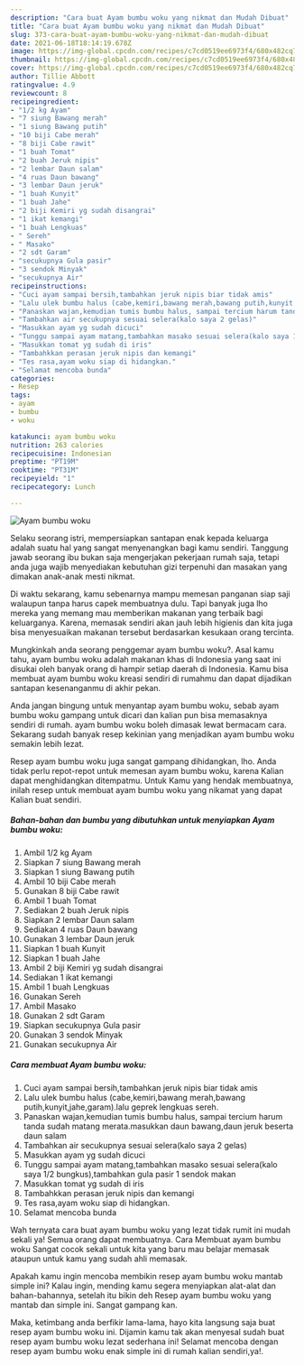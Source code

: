 ```yaml
---
description: "Cara buat Ayam bumbu woku yang nikmat dan Mudah Dibuat"
title: "Cara buat Ayam bumbu woku yang nikmat dan Mudah Dibuat"
slug: 373-cara-buat-ayam-bumbu-woku-yang-nikmat-dan-mudah-dibuat
date: 2021-06-18T18:14:19.678Z
image: https://img-global.cpcdn.com/recipes/c7cd0519ee6973f4/680x482cq70/ayam-bumbu-woku-foto-resep-utama.jpg
thumbnail: https://img-global.cpcdn.com/recipes/c7cd0519ee6973f4/680x482cq70/ayam-bumbu-woku-foto-resep-utama.jpg
cover: https://img-global.cpcdn.com/recipes/c7cd0519ee6973f4/680x482cq70/ayam-bumbu-woku-foto-resep-utama.jpg
author: Tillie Abbott
ratingvalue: 4.9
reviewcount: 8
recipeingredient:
- "1/2 kg Ayam"
- "7 siung Bawang merah"
- "1 siung Bawang putih"
- "10 biji Cabe merah"
- "8 biji Cabe rawit"
- "1 buah Tomat"
- "2 buah Jeruk nipis"
- "2 lembar Daun salam"
- "4 ruas Daun bawang"
- "3 lembar Daun jeruk"
- "1 buah Kunyit"
- "1 buah Jahe"
- "2 biji Kemiri yg sudah disangrai"
- "1 ikat kemangi"
- "1 buah Lengkuas"
- " Sereh"
- " Masako"
- "2 sdt Garam"
- "secukupnya Gula pasir"
- "3 sendok Minyak"
- "secukupnya Air"
recipeinstructions:
- "Cuci ayam sampai bersih,tambahkan jeruk nipis biar tidak amis"
- "Lalu ulek bumbu halus (cabe,kemiri,bawang merah,bawang putih,kunyit,jahe,garam).lalu geprek lengkuas sereh."
- "Panaskan wajan,kemudian tumis bumbu halus, sampai tercium harum tanda sudah matang merata.masukkan daun bawang,daun jeruk beserta daun salam"
- "Tambahkan air secukupnya sesuai selera(kalo saya 2 gelas)"
- "Masukkan ayam yg sudah dicuci"
- "Tunggu sampai ayam matang,tambahkan masako sesuai selera(kalo saya 1/2 bungkus),tambahkan gula pasir 1 sendok makan"
- "Masukkan tomat yg sudah di iris"
- "Tambahkkan perasan jeruk nipis dan kemangi"
- "Tes rasa,ayam woku siap di hidangkan."
- "Selamat mencoba bunda"
categories:
- Resep
tags:
- ayam
- bumbu
- woku

katakunci: ayam bumbu woku 
nutrition: 263 calories
recipecuisine: Indonesian
preptime: "PT19M"
cooktime: "PT31M"
recipeyield: "1"
recipecategory: Lunch

---
```



![Ayam bumbu woku](https://img-global.cpcdn.com/recipes/c7cd0519ee6973f4/680x482cq70/ayam-bumbu-woku-foto-resep-utama.jpg)

Selaku seorang istri, mempersiapkan santapan enak kepada keluarga adalah suatu hal yang sangat menyenangkan bagi kamu sendiri. Tanggung jawab seorang ibu bukan saja mengerjakan pekerjaan rumah saja, tetapi anda juga wajib menyediakan kebutuhan gizi terpenuhi dan masakan yang dimakan anak-anak mesti nikmat.

Di waktu  sekarang, kamu sebenarnya mampu memesan panganan siap saji walaupun tanpa harus capek membuatnya dulu. Tapi banyak juga lho mereka yang memang mau memberikan makanan yang terbaik bagi keluarganya. Karena, memasak sendiri akan jauh lebih higienis dan kita juga bisa menyesuaikan makanan tersebut berdasarkan kesukaan orang tercinta. 



Mungkinkah anda seorang penggemar ayam bumbu woku?. Asal kamu tahu, ayam bumbu woku adalah makanan khas di Indonesia yang saat ini disukai oleh banyak orang di hampir setiap daerah di Indonesia. Kamu bisa membuat ayam bumbu woku kreasi sendiri di rumahmu dan dapat dijadikan santapan kesenanganmu di akhir pekan.

Anda jangan bingung untuk menyantap ayam bumbu woku, sebab ayam bumbu woku gampang untuk dicari dan kalian pun bisa memasaknya sendiri di rumah. ayam bumbu woku boleh dimasak lewat bermacam cara. Sekarang sudah banyak resep kekinian yang menjadikan ayam bumbu woku semakin lebih lezat.

Resep ayam bumbu woku juga sangat gampang dihidangkan, lho. Anda tidak perlu repot-repot untuk memesan ayam bumbu woku, karena Kalian dapat menghidangkan ditempatmu. Untuk Kamu yang hendak membuatnya, inilah resep untuk membuat ayam bumbu woku yang nikamat yang dapat Kalian buat sendiri.

<!--inarticleads1-->

##### Bahan-bahan dan bumbu yang dibutuhkan untuk menyiapkan Ayam bumbu woku:

1. Ambil 1/2 kg Ayam
1. Siapkan 7 siung Bawang merah
1. Siapkan 1 siung Bawang putih
1. Ambil 10 biji Cabe merah
1. Gunakan 8 biji Cabe rawit
1. Ambil 1 buah Tomat
1. Sediakan 2 buah Jeruk nipis
1. Siapkan 2 lembar Daun salam
1. Sediakan 4 ruas Daun bawang
1. Gunakan 3 lembar Daun jeruk
1. Siapkan 1 buah Kunyit
1. Siapkan 1 buah Jahe
1. Ambil 2 biji Kemiri yg sudah disangrai
1. Sediakan 1 ikat kemangi
1. Ambil 1 buah Lengkuas
1. Gunakan  Sereh
1. Ambil  Masako
1. Gunakan 2 sdt Garam
1. Siapkan secukupnya Gula pasir
1. Gunakan 3 sendok Minyak
1. Gunakan secukupnya Air




<!--inarticleads2-->

##### Cara membuat Ayam bumbu woku:

1. Cuci ayam sampai bersih,tambahkan jeruk nipis biar tidak amis
1. Lalu ulek bumbu halus (cabe,kemiri,bawang merah,bawang putih,kunyit,jahe,garam).lalu geprek lengkuas sereh.
1. Panaskan wajan,kemudian tumis bumbu halus, sampai tercium harum tanda sudah matang merata.masukkan daun bawang,daun jeruk beserta daun salam
1. Tambahkan air secukupnya sesuai selera(kalo saya 2 gelas)
1. Masukkan ayam yg sudah dicuci
1. Tunggu sampai ayam matang,tambahkan masako sesuai selera(kalo saya 1/2 bungkus),tambahkan gula pasir 1 sendok makan
1. Masukkan tomat yg sudah di iris
1. Tambahkkan perasan jeruk nipis dan kemangi
1. Tes rasa,ayam woku siap di hidangkan.
1. Selamat mencoba bunda




Wah ternyata cara buat ayam bumbu woku yang lezat tidak rumit ini mudah sekali ya! Semua orang dapat membuatnya. Cara Membuat ayam bumbu woku Sangat cocok sekali untuk kita yang baru mau belajar memasak ataupun untuk kamu yang sudah ahli memasak.

Apakah kamu ingin mencoba membikin resep ayam bumbu woku mantab simple ini? Kalau ingin, mending kamu segera menyiapkan alat-alat dan bahan-bahannya, setelah itu bikin deh Resep ayam bumbu woku yang mantab dan simple ini. Sangat gampang kan. 

Maka, ketimbang anda berfikir lama-lama, hayo kita langsung saja buat resep ayam bumbu woku ini. Dijamin kamu tak akan menyesal sudah buat resep ayam bumbu woku lezat sederhana ini! Selamat mencoba dengan resep ayam bumbu woku enak simple ini di rumah kalian sendiri,ya!.

